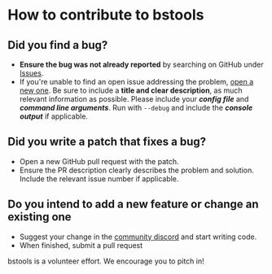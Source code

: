 # How to contribute to bstools

## Did you find a bug?

- **Ensure the bug was not already reported** by searching on GitHub under 
  [Issues](https://github.com/AaronTraas/Clash-Royale-Club-Tools/issues).
- If you're unable to find an open issue addressing the problem, 
  [open a new one](https://github.com/AaronTraas/Clash-Royale-Club-Tools/issues/new). 
  Be sure to include a **title and clear description**, as much relevant information 
  as possible. Please include your ***config file*** and ***command line arguments***. 
  Run with `--debug` and include the ***console output*** if applicable.

## Did you write a patch that fixes a bug?

- Open a new GitHub pull request with the patch.
- Ensure the PR description clearly describes the problem and solution. 
  Include the relevant issue number if applicable.

## Do you intend to add a new feature or change an existing one

- Suggest your change in the [community discord](https://discord.gg/K2UDCXU) and start writing code.
- When finished, submit a pull request

bstools is a volunteer effort. We encourage you to pitch in!
